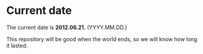 # Current date

The current date is **2012.06.21.** (YYYY.MM.DD.)

This repository will be good when the world ends, so we will know how long it lasted.